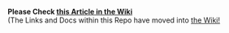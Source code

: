 **Please Check [this Article in the Wiki](../../../wiki/Receive-via-HTTP-with-a-forwarded-Port-using-a-QT-Wallet)**<br>(The Links and Docs within this Repo have moved into [the Wiki!]((../../../wiki))
